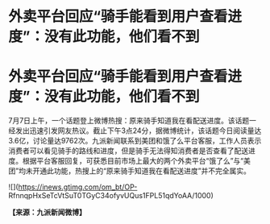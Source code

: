 # 外卖平台回应“骑手能看到用户查看进度”：没有此功能，他们看不到

# 外卖平台回应“骑手能看到用户查看进度”：没有此功能，他们看不到

7月7日上午，一个话题登上微博热搜：原来骑手知道我在看配送进度。该话题一经发出迅速引发网友热议。截止下午3点24分，据微博统计，该话题今日阅读量达3.6亿，讨论量达9762次。九派新闻联系到美团和饿了么平台客服，工作人员表示消费者可以看见骑手的路线和进度，但是骑手无法得知消费者是否查看了配送进度。根据平台客服回复，可获悉目前市场上最大的两个外卖平台“饿了么”与“美团”均未开通此功能，热搜上的“原来骑手知道我在看配送进度”并不完全属实。

![](https://inews.gtimg.com/om_bt/OP-
RfnnqpHxSeTcVtSuT0TGyC34ofyvUQus1FPL51qdYoAA/1000)

**【来源：九派新闻微博】**

